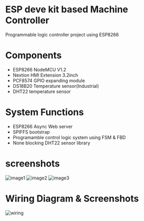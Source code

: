 # ESP deve kit based Machine Controller 
Programmable logic controller project using ESP8266

# Components
- ESP8266 NodeMCU V1.2
- Nextion HMI Extension 3.2inch
- PCF8574 GPIO expanding module
- DS18B20 Temperature sensor(Industrial)
- DHT22 temperature sensor

# System Functions
- ESP8266 Async Web server
- SPIFFS bootstrap
- Programamble control logic system using FSM & FBD
- None blocking DHT22 sensor library

# screenshots
![image1](https://github.com/Chace0219/ESP8266-Machine-Controller/blob/master/hmi/3.2inch/01-main.png)
![image2](https://github.com/Chace0219/ESP8266-Machine-Controller/blob/master/hmi/3.2inch/02-diag01.png)
![image3](https://github.com/Chace0219/ESP8266-Machine-Controller/blob/master/hmi/3.2inch/04-diag03.png)

# Wiring Diagram & Screenshots
![wiring](https://github.com/chace1989/ESP8266-Machine-Controller/blob/master/Wiring.png)


